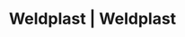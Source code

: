 ---
Link: "file:/Users/vinayakpatel/Downloads/www.weldplast.cz/eshop_products_compare/add/eshop-products-variant234"
product_name: "null"
product_id: "null"
title: "Weldplast | Weldplast"
product_desc: ""
product_specs: ""
product_downloads: ""
href: ""
accessories: ""
similar_products: ""
---